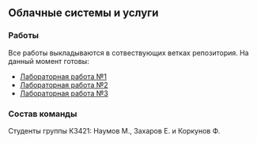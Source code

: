 ## Облачные системы и услуги
### Работы
Все работы выкладываются в сотвествующих ветках репозитория. На данный момент готовы:
* [Лабораторная работа №1](https://github.com/MikhailNv/practice-cloud-services/tree/lab-1)
* [Лабораторная работа №2](https://github.com/MikhailNv/practice-cloud-services/tree/lab-2)
* [Лабораторная работа №3](https://github.com/MikhailNv/practice-cloud-services/tree/lab-3)

### Состав команды
Студенты группы К3421: Наумов М., Захаров Е. и Коркунов Ф.
